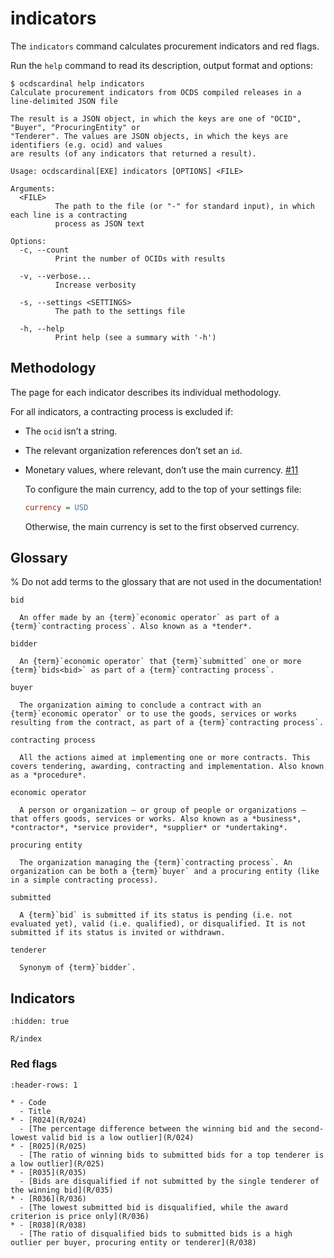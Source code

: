 # indicators

The `indicators` command calculates procurement indicators and red flags.

Run the `help` command to read its description, output format and options:

```console
$ ocdscardinal help indicators
Calculate procurement indicators from OCDS compiled releases in a line-delimited JSON file

The result is a JSON object, in which the keys are one of "OCID", "Buyer", "ProcuringEntity" or
"Tenderer". The values are JSON objects, in which the keys are identifiers (e.g. ocid) and values
are results (of any indicators that returned a result).

Usage: ocdscardinal[EXE] indicators [OPTIONS] <FILE>

Arguments:
  <FILE>
          The path to the file (or "-" for standard input), in which each line is a contracting
          process as JSON text

Options:
  -c, --count
          Print the number of OCIDs with results

  -v, --verbose...
          Increase verbosity

  -s, --settings <SETTINGS>
          The path to the settings file

  -h, --help
          Print help (see a summary with '-h')

```

## Methodology

The page for each indicator describes its individual methodology.

For all indicators, a contracting process is excluded if:

- The `ocid` isn’t a string.

- The relevant organization references don’t set an `id`.

- Monetary values, where relevant, don’t use the main currency. [#11](https://github.com/open-contracting/cardinal-rs/issues/11)

  To configure the main currency, add to the top of your settings file:

  ```ini
  currency = USD
  ```

  Otherwise, the main currency is set to the first observed currency.

## Glossary

% Do not add terms to the glossary that are not used in the documentation!

```{glossary}
bid

  An offer made by an {term}`economic operator` as part of a {term}`contracting process`. Also known as a *tender*.

bidder

  An {term}`economic operator` that {term}`submitted` one or more {term}`bids<bid>` as part of a {term}`contracting process`.

buyer

  The organization aiming to conclude a contract with an {term}`economic operator` or to use the goods, services or works resulting from the contract, as part of a {term}`contracting process`.

contracting process

  All the actions aimed at implementing one or more contracts. This covers tendering, awarding, contracting and implementation. Also known as a *procedure*.

economic operator

  A person or organization – or group of people or organizations – that offers goods, services or works. Also known as a *business*, *contractor*, *service provider*, *supplier* or *undertaking*.

procuring entity

  The organization managing the {term}`contracting process`. An organization can be both a {term}`buyer` and a procuring entity (like in a simple contracting process).

submitted

  A {term}`bid` is submitted if its status is pending (i.e. not evaluated yet), valid (i.e. qualified), or disqualified. It is not submitted if its status is invited or withdrawn.

tenderer

  Synonym of {term}`bidder`.
```

## Indicators

```{toctree}
:hidden: true

R/index
```

### Red flags

```{list-table}
:header-rows: 1

* - Code
  - Title
* - [R024](R/024)
  - [The percentage difference between the winning bid and the second-lowest valid bid is a low outlier](R/024)
* - [R025](R/025)
  - [The ratio of winning bids to submitted bids for a top tenderer is a low outlier](R/025)
* - [R035](R/035)
  - [Bids are disqualified if not submitted by the single tenderer of the winning bid](R/035)
* - [R036](R/036)
  - [The lowest submitted bid is disqualified, while the award criterion is price only](R/036)
* - [R038](R/038)
  - [The ratio of disqualified bids to submitted bids is a high outlier per buyer, procuring entity or tenderer](R/038)
```

